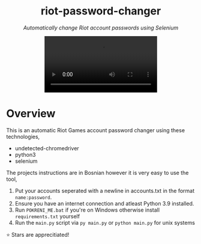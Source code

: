 <div align="center">

# riot-password-changer
<i>Automatically change Riot account passwords using Selenium
</i>

![Alt Text](https://i.imgur.com/2jRwnec.mp4)
</div>

# Overview

This is an automatic Riot Games account password changer using these technologies,
- undetected-chromedriver
- python3
- selenium

The projects instructions are in Bosnian however it is very easy to use the tool,

1. Put your accounts seperated with a newline in accounts.txt in the format `name:password`.
2. Ensure you have an internet connection and atleast Python 3.9 installed.
2. Run `POKRENI_ME.bat` if you're on Windows otherwise install `requirements.txt` yourself
3. Run the `main.py` script via `py main.py` or `python main.py` for unix systems

⭐ Stars are apprecitiated!

